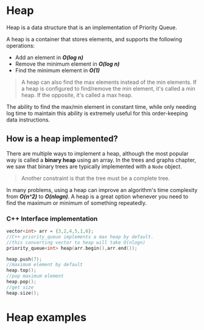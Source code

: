 # Heap

Heap is a data structure that is an implementation of Priority Queue.

A heap is a container that stores elements, and supports the following operations:

- Add an element in ***O(log n)***
- Remove the minimum element in ***O(log n)***
- Find the minimum element in ***O(1)***
  
> A heap can also find the max elements instead of the min elements. If a heap is configured to find/remove the min element, it's called a min heap. If the opposite, it's called a max heap.

The ability to find the max/min element in constant time, while only needing log time to maintain this ability is extremely useful for this order-keeping data instructions.

## How is a heap implemented?

There are multiple ways to implement a heap, although the most popular way is called a **binary heap** using an array. In the trees and graphs chapter, we saw that binary trees are typically implemented with a `Node` object.

> Another constraint is that the tree must be a complete tree.

In many problems, using a heap can improve an algorithm's time complexity from ***O(n^2)*** to ***O(nlogn)***. A heap is a great option whenever you need to find the maximum or minimum of something repeatedly.

### C++ Interface implementation

```c++
vector<int> arr = {3,2,4,5,1,6};
//C++ priority_queue implements a max heap by default.
//this converting vector to heap will take O(nlogn)
priority_queue<int> heap(arr.begin(),arr.end());

heap.push(7);
//maximum element by default
heap.top();
//pop maximum element
heap.pop();
//get size
heap.size();
```

# Heap examples

